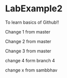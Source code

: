 # LabExample2
To learn basics of Github!!

Change 1 from master

Change 2 from master

Change 3 from master

change 4 form branch 4

change x from sambbhav
